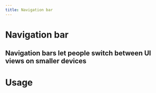 ```yaml
---
title: Navigation bar
---
```


# Navigation bar

## Navigation bars let people switch between UI views on smaller devices

# Usage

<usage name="navigation-bar"></usage>
